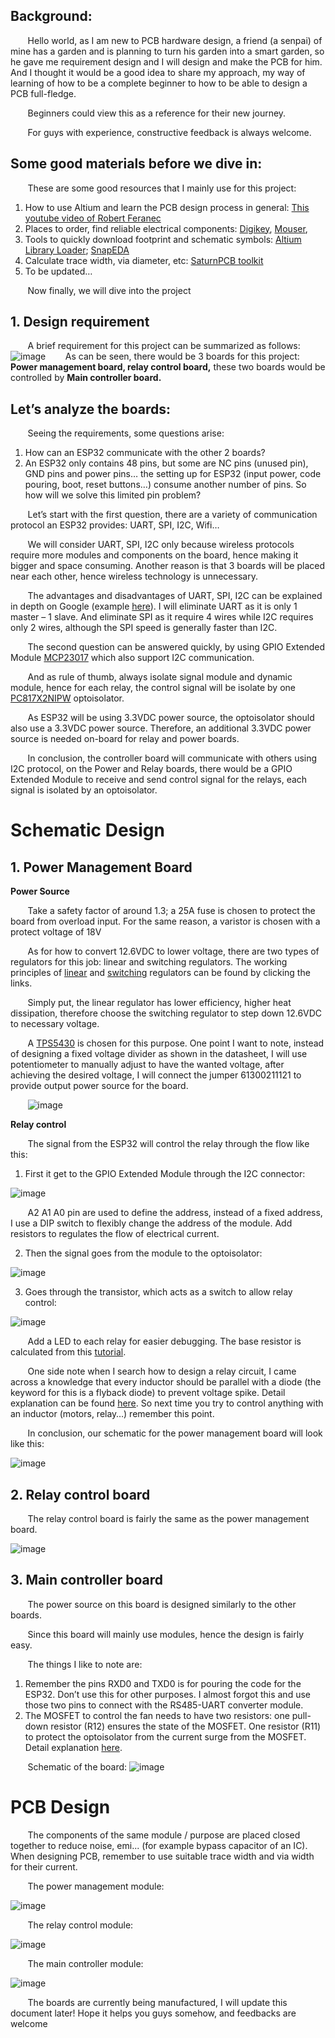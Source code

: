 ## **Background:**

&nbsp;&nbsp;&nbsp;&nbsp;&nbsp;&nbsp; Hello world, as I am new to PCB hardware design, a friend (a senpai) of mine has a garden and is planning to turn his garden into a smart garden, so he gave me requirement design and I will design and make the PCB for him. And I thought it would be a good idea to share my approach, my way of learning of how to be a complete beginner to how to be able to design a PCB full-fledge.

&nbsp;&nbsp;&nbsp;&nbsp;&nbsp;&nbsp; Beginners could view this as a reference for their new journey.

&nbsp;&nbsp;&nbsp;&nbsp;&nbsp;&nbsp; For guys with experience, constructive feedback is always welcome. 

## **Some good materials before we dive in:**

&nbsp;&nbsp;&nbsp;&nbsp;&nbsp;&nbsp; These are some good resources that I mainly use for this project:

1. How to use Altium and learn the PCB design process in general: [This youtube video of Robert Feranec](https://www.youtube.com/watch?v=PqFtSpAXB9Q)
2. Places to order, find reliable electrical components: [Digikey](https://www.digikey.com/), [Mouser](https://www.mouser.vn/),
3. Tools to quickly download footprint and schematic symbols: [Altium Library Loader](https://www.samacsys.com/library-loader/); [SnapEDA](https://www.snapeda.com/)
4. Calculate trace width, via diameter, etc: [SaturnPCB toolkit](https://saturnpcb.com/saturn-pcb-toolkit/)
5. To be updated…

&nbsp;&nbsp;&nbsp;&nbsp;&nbsp;&nbsp; Now finally, we will dive into the project

## 1. **Design requirement**

&nbsp;&nbsp;&nbsp;&nbsp;&nbsp;&nbsp; A brief requirement for this project can be summarized as follows:
&nbsp;&nbsp;&nbsp;&nbsp;&nbsp;&nbsp; ![image](https://github.com/ntdkhoa0410/garden_pcb_project/assets/63006481/785cd7a2-ae13-461f-8c13-ae102facb33d)
&nbsp;&nbsp;&nbsp;&nbsp;&nbsp;&nbsp; As can be seen, there would be 3 boards for this project: **Power management board, relay control board,** these two boards would be controlled by **Main controller board.**

## **Let’s analyze the boards:**

&nbsp;&nbsp;&nbsp;&nbsp;&nbsp;&nbsp; Seeing the requirements, some questions arise:

1. How can an ESP32 communicate with the other 2 boards?
2. An ESP32 only contains 48 pins, but some are NC pins (unused pin), GND pins and power pins… the setting up for ESP32 (input power, code pouring, boot, reset buttons…) consume another number of pins. So how will we solve this limited pin problem?

&nbsp;&nbsp;&nbsp;&nbsp;&nbsp;&nbsp; Let’s start with the first question, there are a variety of communication protocol an ESP32 provides: UART, SPI, I2C, Wifi…

&nbsp;&nbsp;&nbsp;&nbsp;&nbsp;&nbsp; We will consider UART, SPI, I2C only because wireless protocols require more modules and components on the board, hence making it bigger and space consuming. Another reason is that 3 boards will be placed near each other, hence wireless technology is unnecessary.

&nbsp;&nbsp;&nbsp;&nbsp;&nbsp;&nbsp; The advantages and disadvantages of UART, SPI, I2C can be explained in depth on Google (example [here](https://www.seeedstudio.com/blog/2019/09/25/uart-vs-i2c-vs-spi-communication-protocols-and-uses/)). I will eliminate UART as it is only 1 master – 1 slave. And eliminate SPI as it require 4 wires while I2C requires only 2 wires, although the SPI speed is generally faster than I2C.

&nbsp;&nbsp;&nbsp;&nbsp;&nbsp;&nbsp; The second question can be answered quickly, by using GPIO Extended Module [MCP23017](https://www.microchip.com/en-us/product/mcp23017) which also support I2C communication. 

&nbsp;&nbsp;&nbsp;&nbsp;&nbsp;&nbsp; And as rule of thumb, always isolate signal module and dynamic module, hence for each relay, the control signal will be isolate by one [PC817X2NIPW](https://www.mouser.vn/ProductDetail/Sharp-Microelectronics/PC817X2NIPW?qs=t7xnP681wgWlfi7h7v0GxQ%3D%3D) optoisolator.

&nbsp;&nbsp;&nbsp;&nbsp;&nbsp;&nbsp; As ESP32 will be using 3.3VDC power source, the optoisolator should also use a 3.3VDC power source. Therefore, an additional 3.3VDC power source is needed on-board for relay and power boards.

&nbsp;&nbsp;&nbsp;&nbsp;&nbsp;&nbsp; In conclusion, the controller board will communicate with others using I2C protocol, on the Power and Relay boards, there would be a GPIO Extended Module to receive and send control signal for the relays, each signal is isolated by an optoisolator.

# Schematic Design

## 1. **Power Management Board**

   **Power Source**
   
&nbsp;&nbsp;&nbsp;&nbsp;&nbsp;&nbsp; Take a safety factor of around 1.3; a 25A fuse is chosen to protect the board from overload input. For the same reason, a varistor is chosen with a protect voltage of 18V

&nbsp;&nbsp;&nbsp;&nbsp;&nbsp;&nbsp; As for how to convert 12.6VDC to lower voltage, there are two types of regulators for this job: linear and switching regulators. The working principles of [linear](https://en.wikipedia.org/wiki/Linear_regulator) and [switching](https://www.ablic.com/en/semicon/products/power-management-ic/switching-regulator/intro-2/) regulators can be found by clicking the links.

&nbsp;&nbsp;&nbsp;&nbsp;&nbsp;&nbsp; Simply put, the linear regulator has lower efficiency, higher heat dissipation, therefore choose the switching regulator to step down 12.6VDC to necessary voltage.

&nbsp;&nbsp;&nbsp;&nbsp;&nbsp;&nbsp; A [TPS5430](https://www.digikey.com/en/products/detail/texas-instruments/TPS5430MDDAREP/2038543) is chosen for this purpose. One point I want to note, instead of designing a fixed voltage divider as shown in the datasheet, I will use potentiometer to manually adjust to have the wanted voltage, after achieving the desired voltage, I will connect the jumper 61300211121 to provide output power source for the board.

&nbsp;&nbsp;&nbsp;&nbsp;&nbsp;&nbsp; ![image](https://github.com/ntdkhoa0410/garden_pcb_project/assets/63006481/5f40c2a4-2ec9-41a3-b704-a15c4b46675c)

   **Relay control**

&nbsp;&nbsp;&nbsp;&nbsp;&nbsp;&nbsp; The signal from the ESP32 will control the relay through the flow like this:

1. First it get to the GPIO Extended Module through the I2C connector:

![image](https://github.com/ntdkhoa0410/garden_pcb_project/assets/63006481/c19f0fa0-2f38-437c-9d31-41622da75176)

&nbsp;&nbsp;&nbsp;&nbsp;&nbsp;&nbsp; A2 A1 A0 pin are used to define the address, instead of a fixed address, I use a DIP switch to flexibly change the address of the module. Add resistors to regulates the flow of electrical current.

2. Then the signal goes from the module to the optoisolator:

![image](https://github.com/ntdkhoa0410/garden_pcb_project/assets/63006481/41d04eef-5b06-4a6f-a590-a691e996c7a1)

3. Goes through the transistor, which acts as a switch to allow relay control:

![image](https://github.com/ntdkhoa0410/garden_pcb_project/assets/63006481/75219f4a-06e3-42df-a5ef-39761da22aff)

&nbsp;&nbsp;&nbsp;&nbsp;&nbsp;&nbsp; Add a LED to each relay for easier debugging. The base resistor is calculated from this [tutorial](https://youtu.be/Tv90-yhs0vI?si=ct7tP2PInm-D4Lox).

&nbsp;&nbsp;&nbsp;&nbsp;&nbsp;&nbsp;  One side note when I search how to design a relay circuit, I came across a knowledge that every inductor should be parallel with a diode (the keyword for this is a flyback diode) to prevent voltage spike. Detail explanation can be found [here](https://spinningnumbers.org/a/inductor-kickback.html#:~:text=If%20we%20place%20a%20diode,biased%20and%20doesn't%20conduct.). So next time you try to control anything with an inductor (motors, relay…) remember this point.

&nbsp;&nbsp;&nbsp;&nbsp;&nbsp;&nbsp; In conclusion, our schematic for the power management board will look like this:

![image](https://github.com/ntdkhoa0410/garden_pcb_project/assets/63006481/a23fc38d-10b1-4a75-b171-d1a5af87fd54)

## 2. **Relay control board**

&nbsp;&nbsp;&nbsp;&nbsp;&nbsp;&nbsp; The relay control board is fairly the same as the power management board.

![image](https://github.com/ntdkhoa0410/garden_pcb_project/assets/63006481/b5f212cb-9303-4e5a-b147-2e7728c0b35e)

## 3. **Main controller board**

&nbsp;&nbsp;&nbsp;&nbsp;&nbsp;&nbsp; The power source on this board is designed similarly to the other boards.

&nbsp;&nbsp;&nbsp;&nbsp;&nbsp;&nbsp; Since this board will mainly use modules, hence the design is fairly easy.

&nbsp;&nbsp;&nbsp;&nbsp;&nbsp;&nbsp; The things I like to note are:

1. Remember the pins RXD0 and TXD0 is for pouring the code for the ESP32. Don’t use this for other purposes. I almost forgot this and use those two pins to connect with the RS485-UART converter module.
1. The MOSFET to control the fan needs to have two resistors: one pull-down resistor (R12) ensures the state of the MOSFET. One resistor (R11) to protect the optoisolator from the current surge from the MOSFET. Detail explanation [here](https://www.youtube.com/watch?v=Wd6NzCY3NgI&t=409s).

&nbsp;&nbsp;&nbsp;&nbsp;&nbsp;&nbsp; Schematic of the board:
![image](https://github.com/ntdkhoa0410/garden_pcb_project/assets/63006481/71ee5109-200f-400f-96dc-45b73efa941a)

# PCB Design

&nbsp;&nbsp;&nbsp;&nbsp;&nbsp;&nbsp; The components of the same module / purpose are placed closed together to reduce noise, emi... (for example bypass capacitor of an IC). When designing PCB, remember to use suitable trace width and via width for their current.

&nbsp;&nbsp;&nbsp;&nbsp;&nbsp;&nbsp; The power management module:

![image](https://github.com/ntdkhoa0410/garden_pcb_project/assets/63006481/614da038-a0f6-4f3f-9867-d18b95f885c3)

&nbsp;&nbsp;&nbsp;&nbsp;&nbsp;&nbsp; The relay control module:

![image](https://github.com/ntdkhoa0410/garden_pcb_project/assets/63006481/cde3183b-324d-4e64-b031-797abbf4ef5a)

&nbsp;&nbsp;&nbsp;&nbsp;&nbsp;&nbsp; The main controller module:

![image](https://github.com/ntdkhoa0410/garden_pcb_project/assets/63006481/d139e983-d4e3-4e5a-9261-209c0d5d7557)

&nbsp;&nbsp;&nbsp;&nbsp;&nbsp;&nbsp; The boards are currently being manufactured, I will update this document later! Hope it helps you guys somehow, and feedbacks are welcome
